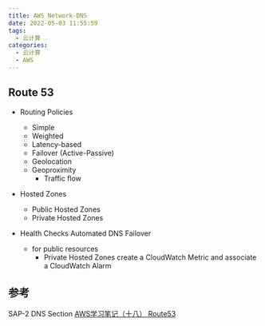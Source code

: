 ```yaml
---
title: AWS Network-DNS
date: 2022-05-03 11:55:59
tags:
  - 云计算
categories:
  - 云计算  
  - AWS
---
```


<p></p>
<!-- more -->


## Route 53
+ Routing Policies
  + Simple
  + Weighted 
  + Latency-based
  + Failover (Active-Passive)
  + Geolocation
  + Geoproximity
    - Traffic flow


+ Hosted Zones
  - Public Hosted Zones
  - Private Hosted Zones


+ Health Checks
  Automated DNS Failover 
  + for public resources
    - Private Hosted Zones
      create a CloudWatch Metric and associate a CloudWatch Alarm

## 参考
SAP-2  DNS Section
[AWS学习笔记（十八） Route53](http://www.cloudbin.cn/?p=2349)



